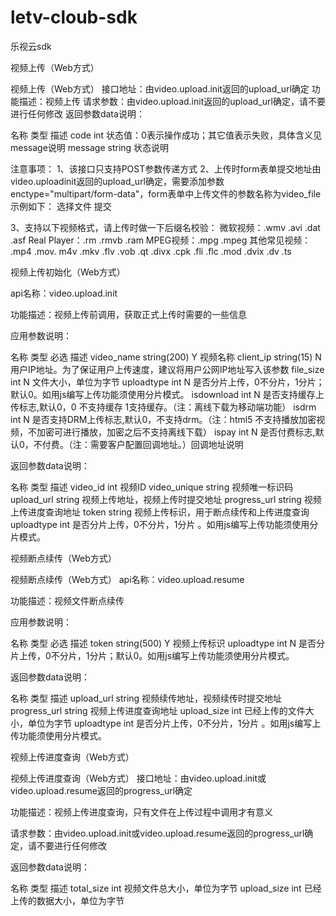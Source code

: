 # letv-cloub-sdk

乐视云sdk

视频上传（Web方式）

视频上传（Web方式）
接口地址：由video.upload.init返回的upload_url确定
功能描述：视频上传
请求参数：由video.upload.init返回的upload_url确定，请不要进行任何修改
返回参数data说明：

名称	类型	描述
code	int	状态值：0表示操作成功；其它值表示失败，具体含义见message说明
message	string	状态说明

注意事项：
1、该接口只支持POST参数传递方式
2、上传时form表单提交地址由video.uploadinit返回的upload_url确定，需要添加参数enctype="multipart/form-data"，form表单中上传文件的参数名称为video_file
示例如下：
选择文件
提交

3、支持以下视频格式，请上传时做一下后缀名校验：
微软视频：.wmv .avi .dat .asf
Real Player：.rm .rmvb .ram
MPEG视频：.mpg .mpeg
其他常见视频： .mp4 .mov. m4v .mkv .flv .vob .qt .divx .cpk .fli .flc .mod .dvix .dv .ts

视频上传初始化（Web方式）

api名称：video.upload.init

功能描述：视频上传前调用，获取正式上传时需要的一些信息

应用参数说明：


名称	类型	必选	描述
video_name	string(200)	Y	视频名称
client_ip	string(15)	N	用户IP地址。为了保证用户上传速度，建议将用户公网IP地址写入该参数
file_size	int	N	文件大小，单位为字节
uploadtype	int	N	是否分片上传，0不分片，1分片；默认0。如用js编写上传功能须使用分片模式。
isdownload	int	N	是否支持缓存上传标志,默认0，0 不支持缓存 1支持缓存。（注：离线下载为移动端功能）
isdrm	int	N	是否支持DRM上传标志,默认0，不支持drm。（注：html5 不支持播放加密视频，不加密可进行播放，加密之后不支持离线下载）
ispay	int	N	是否付费标志,默认0，不付费。（注：需要客户配置回调地址。）回调地址说明

返回参数data说明：


名称	类型	描述
video_id	int	视频ID
video_unique	string	视频唯一标识码
upload_url	string	视频上传地址，视频上传时提交地址
progress_url	string	视频上传进度查询地址
token	string	视频上传标识，用于断点续传和上传进度查询
uploadtype	int	是否分片上传，0不分片，1分片 。如用js编写上传功能须使用分片模式。

视频断点续传（Web方式）

视频断点续传（Web方式）
api名称：video.upload.resume

功能描述：视频文件断点续传

应用参数说明：


名称	类型	必选	描述
token	string(500)	Y	视频上传标识
uploadtype	int	N	是否分片上传，0不分片，1分片；默认0。如用js编写上传功能须使用分片模式。

返回参数data说明：


名称	类型	描述
upload_url	string	视频续传地址，视频续传时提交地址
progress_url	string	视频上传进度查询地址
upload_size	int	已经上传的文件大小，单位为字节
uploadtype	int	是否分片上传，0不分片，1分片 。如用js编写上传功能须使用分片模式。

视频上传进度查询（Web方式）

视频上传进度查询（Web方式）
接口地址：由video.upload.init或video.upload.resume返回的progress_url确定

功能描述：视频上传进度查询，只有文件在上传过程中调用才有意义

请求参数：由video.upload.init或video.upload.resume返回的progress_url确定，请不要进行任何修改

返回参数data说明：


名称	类型	描述
total_size	int	视频文件总大小，单位为字节
upload_size	int	已经上传的数据大小，单位为字节
